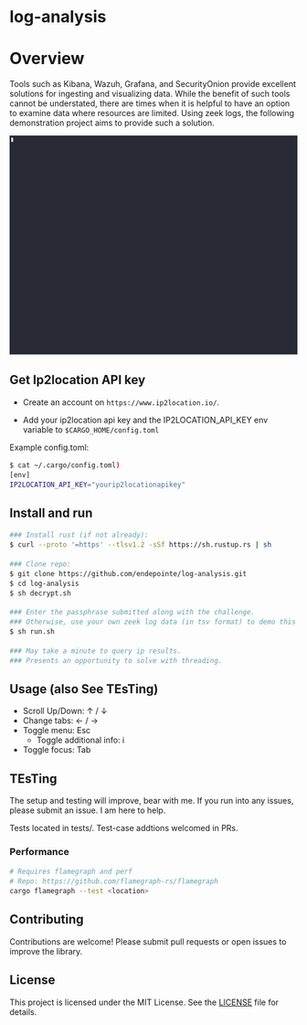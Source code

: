 # log-analysis 


# Overview 
Tools such as Kibana, Wazuh, Grafana, and SecurityOnion provide excellent solutions for ingesting and visualizing data. While the benefit of such tools cannot be understated, there are times when it is helpful to have an option to examine data where resources are limited. Using zeek logs, the following demonstration project aims to provide such a solution. 

![Demo](demo.gif)

## Get Ip2location API key

- Create an account on `https://www.ip2location.io/`.

- Add your ip2location api key and the IP2LOCATION_API_KEY env variable to `$CARGO_HOME/config.toml` 

Example config.toml: 

```bash
$ cat ~/.cargo/config.toml)
[env]
IP2LOCATION_API_KEY="yourip2locationapikey"
```

## Install and run 

```bash
### Install rust (if not already):
$ curl --proto '=https' --tlsv1.2 -sSf https://sh.rustup.rs | sh

### Clone repo:
$ git clone https://github.com/endepointe/log-analysis.git
$ cd log-analysis
$ sh decrypt.sh 

### Enter the passphrase submitted along with the challenge.
### Otherwise, use your own zeek log data (in tsv format) to demo this tool.
$ sh run.sh

### May take a minute to query ip results. 
### Presents an opportunity to solve with threading.
```

## Usage (also See TEsTing)

- Scroll Up/Down: &#8593; / &#8595;
- Change tabs: &#8592; / &#8594;
- Toggle menu: Esc
    - Toggle additional info: i
- Toggle focus: Tab

## TEsTing

The setup and testing will improve, bear with me. If you run into any issues, please submit an issue. I am here to help.

Tests located in tests/. Test-case addtions welcomed in PRs.

### Performance
```bash
# Requires flamegraph and perf
# Repo: https://github.com/flamegraph-rs/flamegraph
cargo flamegraph --test <location>
```

## Contributing

Contributions are welcome! Please submit pull requests or open issues to improve the library.

## License

This project is licensed under the MIT License. See the [LICENSE](LICENSE) file for details.
